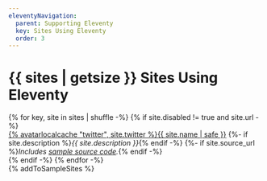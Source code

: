 ```yaml
---
eleventyNavigation:
  parent: Supporting Eleventy
  key: Sites Using Eleventy
  order: 3
---
```


# {{ sites | getsize }} Sites Using Eleventy

<div class="lo sites-lo" style="--lo-margin-h: 2em; --lo-margin-v: 1em; --lo-stackpoint: 31.25em;">
{% for key, site in sites | shuffle -%}
{% if site.disabled != true and site.url -%}
  <div class="lo-c"><a href="{{ site.url }}">{% avatarlocalcache "twitter", site.twitter %}{{ site.name | safe }}</a>
    {%- if site.description %}<em class="list-bare-desc list-bare-desc-avatar">{{ site.description }}</em>{% endif -%}
    {%- if site.source_url %}<em class="list-bare-desc list-bare-desc-avatar">Includes <a href="{{ site.source_url }}">sample source code</a>.</em>{% endif -%}
  </div>
{% endif -%}
{% endfor -%}
  <div class="lo-c">{% addToSampleSites %}</div>
</div>